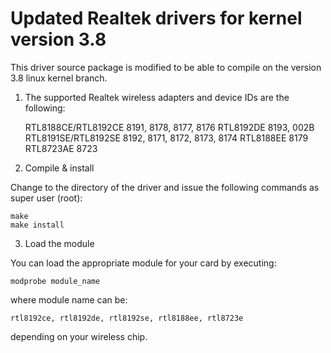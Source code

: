 
Updated Realtek drivers for kernel version 3.8
==============================================

This driver source package is modified to be able to compile on the version 3.8 linux kernel branch.

1. The supported Realtek wireless adapters and device IDs are the following:

    RTL8188CE/RTL8192CE		8191, 8178, 8177, 8176
    RTL8192DE			8193, 002B
    RTL8191SE/RTL8192SE		8192, 8171, 8172, 8173, 8174
    RTL8188EE			8179
    RTL8723AE			8723

2. Compile & install

Change to the directory of the driver and issue the following commands as super user (root):

    make
    make install

3. Load the module

You can load the appropriate module for your card by executing:

    modprobe module_name

where module name can be:

    rtl8192ce, rtl8192de, rtl8192se, rtl8188ee, rtl8723e

depending on your wireless chip.
